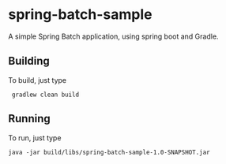 # spring-batch-sample
A simple Spring Batch application, using spring boot and Gradle.

## Building
To build, just type

     gradlew clean build
     
## Running
To run, just type

    java -jar build/libs/spring-batch-sample-1.0-SNAPSHOT.jar

